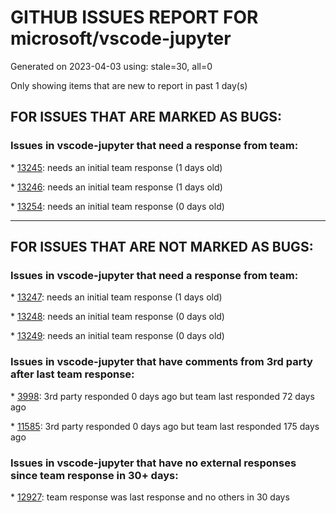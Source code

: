 
# GITHUB ISSUES REPORT FOR microsoft/vscode-jupyter


Generated on 2023-04-03 using: stale=30, all=0


Only showing items that are new to report in past 1 day(s)


## FOR ISSUES THAT ARE MARKED AS BUGS:


### Issues in vscode-jupyter that need a response from team:


\* [13245](https://github.com/microsoft/vscode-jupyter/issues/13245 "Cell debugger fails to step-over at end of function"): needs an initial team response (1 days old)

\* [13246](https://github.com/microsoft/vscode-jupyter/issues/13246 "Cell debugger needs &quot;break at exception or warning&quot;"): needs an initial team response (1 days old)

\* [13254](https://github.com/microsoft/vscode-jupyter/issues/13254 "Use R kernel with vscode-jupyter get error with output"): needs an initial team response (0 days old)

---

## FOR ISSUES THAT ARE NOT MARKED AS BUGS:


### Issues in vscode-jupyter that need a response from team:


\* [13247](https://github.com/microsoft/vscode-jupyter/issues/13247 "Disable filepath highlighting"): needs an initial team response (1 days old)

\* [13248](https://github.com/microsoft/vscode-jupyter/issues/13248 "Add &quot;play&quot; button to Outline for jupyter notebooks"): needs an initial team response (0 days old)

\* [13249](https://github.com/microsoft/vscode-jupyter/issues/13249 "Add option to `notebook.formatOnSave` not to add a new line at the end of each cell when formatting jupyter notebooks"): needs an initial team response (0 days old)

### Issues in vscode-jupyter that have comments from 3rd party after last team response:


\* [3998](https://github.com/microsoft/vscode-jupyter/issues/3998 "Restore connection (Re-connect) to an already running Local & Remote kernel (even Remote SSH) (do not shutdown kernel upon closing/reloading vscode/vscode.dev)"): 3rd party responded 0 days ago but team last responded 72 days ago

\* [11585](https://github.com/microsoft/vscode-jupyter/issues/11585 "Clear outputs when cell is running or in queue"): 3rd party responded 0 days ago but team last responded 175 days ago

### Issues in vscode-jupyter that have no external responses since team response in 30+ days:


\* [12927](https://github.com/microsoft/vscode-jupyter/issues/12927 "[jupyter] Possible delay in output for stdin redirect? Support for inline inputs?"): team response was last response and no others in 30 days
